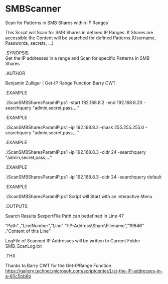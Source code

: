


# SMBScanner
Scan for Patterns in SMB Shares within IP Ranges

This Script will Scan for SMB Shares in defined IP Ranges. If Shares are accessible the Content will be searched for defined Patterns (Username, Passwords, secrets, ...)

  .SYNOPSIS  
    Get the IP addresses in a range and Scan for specific Patterns in SMB Shares
    

  .AUTHOR
  
   Benjamin Zulliger | Get-IP Range Function Barry CWT
   

  .EXAMPLE 
  
   .\ScanSMBSharesParamIP.ps1 -start 192.168.8.2 -end 192.168.8.20 -searchquery "admin,secret,pass,..."
   
   
  .EXAMPLE 
  
   .\ScanSMBSharesParamIP.ps1 -ip 192.168.8.2 -mask 255.255.255.0 -searchquery "admin,secret,pass,..."
   
   
  .EXAMPLE 
  
   .\ScanSMBSharesParamIP.ps1 -ip 192.168.8.3 -cidr 24 -searchquery "admin,secret,pass,..."
   
   
   .EXAMPLE 
   
   .\ScanSMBSharesParamIP.ps1 -ip 192.168.8.3 -cidr 24 -searchquery default
   
   
  .EXAMPLE
  
   .\ScanSMBSharesParamIP.ps1 
   Script will Start with an interactive Menu
   
   

  .OUTPUTS
  
   Search Results $exportFile Path can bedefined in Line 47
   
   "Path"                       ,"LineNumber","Line"
   "\\IP-Address\Share\Filename","19646"     ,"Content of this Line"
   
   LogFile of Scanned IP Addresses will be written to Current Folder SMB_ScanLog.txt

  .THX
  
  Thanks to Barry CWT for the Get-IPRange Function https://gallery.technet.microsoft.com/scriptcenter/List-the-IP-addresses-in-a-60c5bb6b
